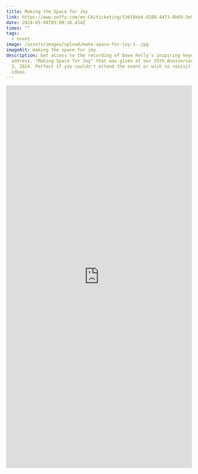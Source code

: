 ```yaml
---
title: Making the Space for Joy
link: https://www.zeffy.com/en-CA/ticketing/536f8eb4-d188-4473-8b69-3e5675ce44af
date: 2024-05-04T05:09:26.414Z
times: ""
tags:
  - event
image: /assets/images/upload/make-space-for-joy-1-.jpg
imageAlt: making the space for joy
description: Get access to the recording of Dave Kelly's inspiring keynote
  address, "Making Space for Joy" that was given at our 25th Anniversary on May
  3, 2024. Perfect if you couldn't attend the event or wish to revisit his
  ideas.
---
```

<div style="position:relative;overflow:hidden;width:100%;height:540px;padding-top:500px"><iframe title='Donation form powered by Zeffy' style='position: absolute; border: 0; top:0;left:0;bottom:0;right:0;width:100%;height:100%' src='https://www.zeffy.com/en-CA/embed/ticketing/536f8eb4-d188-4473-8b69-3e5675ce44af' allowpaymentrequest allowTransparency="true"></iframe></div>